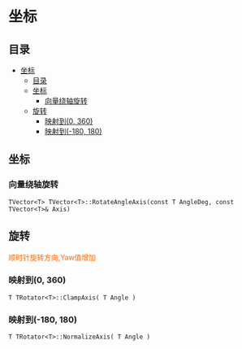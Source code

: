# 坐标
## 目录
- [坐标](#坐标)
    - [目录](#目录)
    - [坐标](#坐标-1)
        - [向量绕轴旋转](#向量绕轴旋转)
    - [旋转](#旋转)
        - [映射到(0, 360)](#映射到0-360)
        - [映射到(-180, 180)](#映射到-180-180)

## 坐标
### 向量绕轴旋转
`TVector<T> TVector<T>::RotateAngleAxis(const T AngleDeg, const TVector<T>& Axis)`  

## 旋转
<font color=#ff6600 >顺时针旋转方向,Yaw值增加</font>  

### 映射到(0, 360)  
`T TRotator<T>::ClampAxis( T Angle )`  

### 映射到(-180, 180)
`T TRotator<T>::NormalizeAxis( T Angle )`  
